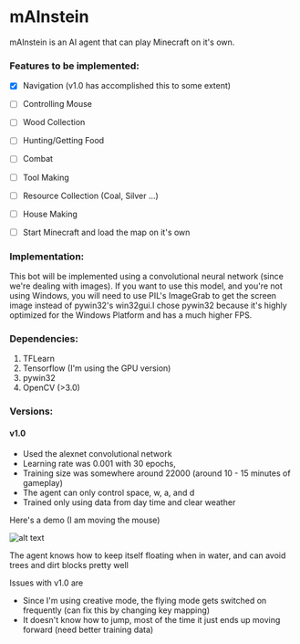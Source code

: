 # mAInstein

mAInstein is an AI agent that can play Minecraft on it's own.



### Features to be implemented:
- [x] Navigation (v1.0 has accomplished this to some extent)
- [ ] Controlling Mouse
- [ ] Wood Collection
- [ ] Hunting/Getting Food
- [ ] Combat
- [ ] Tool Making
- [ ] Resource Collection (Coal, Silver ...)
- [ ] House Making
- [ ] Start Minecraft and load the map on it's own



### Implementation:

This bot will be implemented using a convolutional neural network (since we're dealing with images). If you want to use this model, and you're not using Windows, you will need to use PIL's ImageGrab to get the screen image instead of pywin32's win32gui.I chose pywin32 because it's highly optimized for the Windows Platform and has a much higher FPS.



### Dependencies:
1. TFLearn
2. Tensorflow (I'm using the GPU version)
3. pywin32
4. OpenCV (>3.0)



### Versions:

#### v1.0
* Used the alexnet convolutional network
* Learning rate was 0.001 with 30 epochs,
* Training size was somewhere around 22000 (around 10 - 15 minutes of gameplay)
* The agent can only control space, w, a, and d
* Trained only using data from day time and clear weather

Here's a demo (I am moving the mouse)

![alt text](https://github.com/AakashSasikumar/MinecraftBot/blob/master/GIFs/v1.0.gif)


The agent knows how to keep itself floating when in water, and can avoid trees and dirt blocks pretty well

Issues with v1.0 are
* Since I'm using creative mode, the flying mode gets switched on frequently (can fix this by changing key mapping)
* It doesn't know how to jump, most of the time it just ends up moving forward (need better training data)
